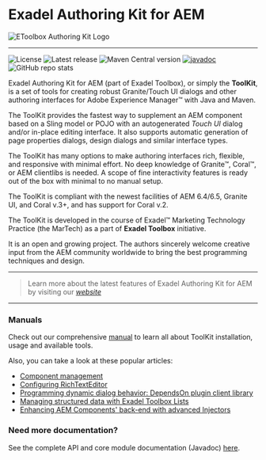 # Exadel Authoring Kit for AEM

![EToolbox Authoring Kit Logo](./docs/img/logo.png)

***
![License](https://img.shields.io/github/license/exadel-inc/etoolbox-authoring-kit)
![Latest release](https://img.shields.io/github/v/release/exadel-inc/etoolbox-authoring-kit?color=%23ed8756)
![Maven Central version](https://img.shields.io/maven-central/v/com.exadel.etoolbox/etoolbox-authoring-kit)
[![javadoc](https://javadoc.io/badge2/com.exadel.etoolbox/etoolbox-authoring-kit-core/javadoc.svg)](https://javadoc.io/doc/com.exadel.etoolbox/etoolbox-authoring-kit-core)
![GitHub repo stats](https://img.shields.io/github/stars/exadel-inc/etoolbox-authoring-kit?style=flat&color=%23FFD700)

Exadel Authoring Kit for AEM (part of Exadel Toolbox), or simply the **ToolKit**, is a set of tools for creating robust Granite/Touch UI dialogs and other authoring interfaces for Adobe Experience Manager&trade; with Java and Maven.

The ToolKit provides the fastest way to supplement an AEM component based on a Sling model or POJO with an autogenerated _Touch UI_ dialog and/or in-place editing interface. It also supports automatic generation of page properties dialogs, design dialogs and similar interface types.

The ToolKit has many options to make authoring interfaces rich, flexible, and responsive with minimal effort. No deep knowledge of Granite&trade;, Coral&trade;, or AEM clientlibs is needed. A scope of fine interactivity features is ready out of the box with minimal to no manual setup.

The ToolKit is compliant with the newest facilities of AEM 6.4/6.5, Granite UI, and Coral v.3+, and has support for Coral v.2.

The ToolKit is developed in the course of Exadel&trade; Marketing Technology Practice (the MarTech) as a part of **Exadel Toolbox** initiative.

It is an open and growing project. The authors sincerely welcome creative input from the AEM community worldwide to bring the best programming techniques and design.

***
> Learn more about the latest features of Exadel Authoring Kit for AEM by visiting our [_website_](https:/exadel-inc.github.io/etoolbox-authoring-kit)
>
***

### Manuals

Check out our comprehensive [manual](https:/exadel-inc.github.io/etoolbox-authoring-kit/content/getting-started/installation/) to learn all about ToolKit installation, usage and available tools.

Also, you can take a look at these popular articles:
- [Component management](docs/content/dev-tools/component-management/component-structure.md)
- [Configuring RichTextEditor](docs/content/dev-tools/component-management/dialog-fields/configuring-rte.md)
- [Programming dynamic dialog behavior: DependsOn plugin client library](docs/md/depends-on.md)
- [Managing structured data with Exadel Toolbox Lists](docs/md/etoolbox-lists.md)
- [Enhancing AEM Components' back-end with advanced Injectors](docs/md/injectors.md)

### Need more documentation?

See the complete API and core module documentation (Javadoc) [here](https://javadoc.io/doc/com.exadel.etoolbox/etoolbox-authoring-kit-core/latest/index.html).
